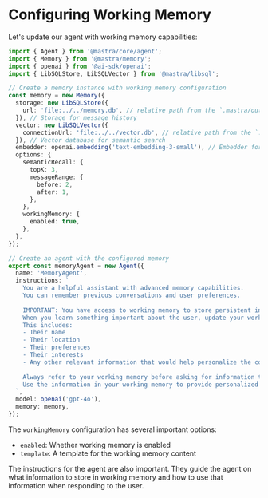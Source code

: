 # Configuring Working Memory

Let's update our agent with working memory capabilities:

```typescript
import { Agent } from '@mastra/core/agent';
import { Memory } from '@mastra/memory';
import { openai } from '@ai-sdk/openai';
import { LibSQLStore, LibSQLVector } from '@mastra/libsql';

// Create a memory instance with working memory configuration
const memory = new Memory({
  storage: new LibSQLStore({
    url: 'file:../../memory.db', // relative path from the `.mastra/output` directory
  }), // Storage for message history
  vector: new LibSQLVector({
    connectionUrl: 'file:../../vector.db', // relative path from the `.mastra/output` directory
  }), // Vector database for semantic search
  embedder: openai.embedding('text-embedding-3-small'), // Embedder for message embeddings
  options: {
    semanticRecall: {
      topK: 3,
      messageRange: {
        before: 2,
        after: 1,
      },
    },
    workingMemory: {
      enabled: true,
    },
  },
});

// Create an agent with the configured memory
export const memoryAgent = new Agent({
  name: 'MemoryAgent',
  instructions: `
    You are a helpful assistant with advanced memory capabilities.
    You can remember previous conversations and user preferences.
    
    IMPORTANT: You have access to working memory to store persistent information about the user.
    When you learn something important about the user, update your working memory.
    This includes:
    - Their name
    - Their location
    - Their preferences
    - Their interests
    - Any other relevant information that would help personalize the conversation
    
    Always refer to your working memory before asking for information the user has already provided.
    Use the information in your working memory to provide personalized responses.
  `,
  model: openai('gpt-4o'),
  memory: memory,
});
```

The `workingMemory` configuration has several important options:

- `enabled`: Whether working memory is enabled
- `template`: A template for the working memory content

The instructions for the agent are also important. They guide the agent on what information to store in working memory and how to use that information when responding to the user.
